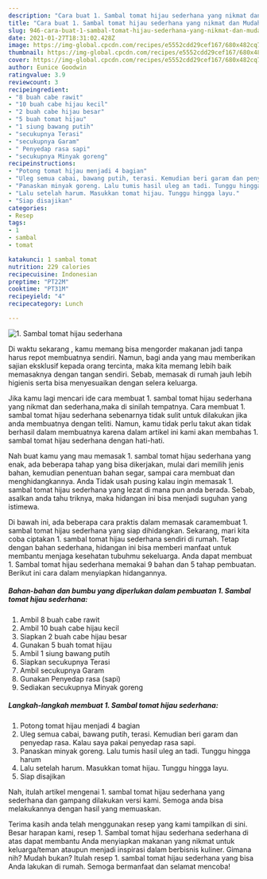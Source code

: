```yaml
---
description: "Cara buat 1. Sambal tomat hijau sederhana yang nikmat dan Mudah Dibuat"
title: "Cara buat 1. Sambal tomat hijau sederhana yang nikmat dan Mudah Dibuat"
slug: 946-cara-buat-1-sambal-tomat-hijau-sederhana-yang-nikmat-dan-mudah-dibuat
date: 2021-01-27T18:31:02.428Z
image: https://img-global.cpcdn.com/recipes/e5552cdd29cef167/680x482cq70/1-sambal-tomat-hijau-sederhana-foto-resep-utama.jpg
thumbnail: https://img-global.cpcdn.com/recipes/e5552cdd29cef167/680x482cq70/1-sambal-tomat-hijau-sederhana-foto-resep-utama.jpg
cover: https://img-global.cpcdn.com/recipes/e5552cdd29cef167/680x482cq70/1-sambal-tomat-hijau-sederhana-foto-resep-utama.jpg
author: Eunice Goodwin
ratingvalue: 3.9
reviewcount: 3
recipeingredient:
- "8 buah cabe rawit"
- "10 buah cabe hijau kecil"
- "2 buah cabe hijau besar"
- "5 buah tomat hijau"
- "1 siung bawang putih"
- "secukupnya Terasi"
- "secukupnya Garam"
- " Penyedap rasa sapi"
- "secukupnya Minyak goreng"
recipeinstructions:
- "Potong tomat hijau menjadi 4 bagian"
- "Uleg semua cabai, bawang putih, terasi. Kemudian beri garam dan penyedap rasa. Kalau saya pakai penyedap rasa sapi."
- "Panaskan minyak goreng. Lalu tumis hasil uleg an tadi. Tunggu hingga harum"
- "Lalu setelah harum. Masukkan tomat hijau. Tunggu hingga layu."
- "Siap disajikan"
categories:
- Resep
tags:
- 1
- sambal
- tomat

katakunci: 1 sambal tomat 
nutrition: 229 calories
recipecuisine: Indonesian
preptime: "PT22M"
cooktime: "PT31M"
recipeyield: "4"
recipecategory: Lunch

---
```



![1. Sambal tomat hijau sederhana](https://img-global.cpcdn.com/recipes/e5552cdd29cef167/680x482cq70/1-sambal-tomat-hijau-sederhana-foto-resep-utama.jpg)

Di waktu  sekarang , kamu memang bisa mengorder makanan jadi tanpa harus repot membuatnya sendiri. Namun, bagi anda yang mau memberikan sajian eksklusif kepada orang tercinta, maka kita memang lebih baik memasaknya dengan tangan sendiri. Sebab, memasak di rumah jauh lebih higienis serta bisa menyesuaikan dengan selera keluarga.

Jika kamu lagi mencari ide cara membuat 1. sambal tomat hijau sederhana yang nikmat dan sederhana,maka di sinilah tempatnya. Cara membuat 1. sambal tomat hijau sederhana  sebenarnya tidak sulit untuk dilakukan jika anda membuatnya dengan teliti. Namun, kamu tidak perlu takut akan tidak berhasil dalam membuatnya 
karena dalam artikel ini kami akan membahas 1. sambal tomat hijau sederhana dengan hati-hati.  



Nah buat kamu yang mau memasak 1. sambal tomat hijau sederhana yang enak, ada beberapa tahap yang bisa dikerjakan, mulai dari memilih jenis bahan, kemudian penentuan bahan segar, sampai cara membuat dan menghidangkannya. Anda Tidak usah pusing kalau ingin memasak 1. sambal tomat hijau sederhana yang lezat di mana pun anda berada. Sebab, asalkan anda  tahu triknya, maka hidangan ini bisa menjadi suguhan yang istimewa.

Di bawah ini, ada beberapa cara praktis  dalam memasak caramembuat 1. sambal tomat hijau sederhana yang siap dihidangkan. Sekarang, mari kita coba ciptakan 1. sambal tomat hijau sederhana sendiri di rumah. Tetap dengan bahan sederhana, hidangan ini bisa memberi manfaat untuk membantu menjaga kesehatan tubuhmu sekeluarga. Anda dapat membuat 1. Sambal tomat hijau sederhana memakai 9 bahan dan 5 tahap pembuatan. Berikut ini cara dalam menyiapkan hidangannya.

<!--inarticleads1-->

##### Bahan-bahan dan bumbu yang diperlukan dalam pembuatan 1. Sambal tomat hijau sederhana:

1. Ambil 8 buah cabe rawit
1. Ambil 10 buah cabe hijau kecil
1. Siapkan 2 buah cabe hijau besar
1. Gunakan 5 buah tomat hijau
1. Ambil 1 siung bawang putih
1. Siapkan secukupnya Terasi
1. Ambil secukupnya Garam
1. Gunakan  Penyedap rasa (sapi)
1. Sediakan secukupnya Minyak goreng




<!--inarticleads2-->

##### Langkah-langkah membuat 1. Sambal tomat hijau sederhana:

1. Potong tomat hijau menjadi 4 bagian
1. Uleg semua cabai, bawang putih, terasi. Kemudian beri garam dan penyedap rasa. Kalau saya pakai penyedap rasa sapi.
1. Panaskan minyak goreng. Lalu tumis hasil uleg an tadi. Tunggu hingga harum
1. Lalu setelah harum. Masukkan tomat hijau. Tunggu hingga layu.
1. Siap disajikan




Nah, itulah artikel mengenai  1. sambal tomat hijau sederhana  yang sederhana dan gampang dilakukan versi kami. Semoga anda bisa melakukannya dengan hasil yang memuaskan. 

Terima kasih anda telah menggunakan resep yang kami tampilkan di sini. Besar harapan kami, resep  1. Sambal tomat hijau sederhana sederhana di atas dapat membantu Anda menyiapkan makanan yang nikmat untuk keluarga/teman ataupun menjadi inspirasi dalam berbisnis kuliner. Gimana nih? Mudah bukan? Itulah resep 1. sambal tomat hijau sederhana yang bisa Anda lakukan di rumah. Semoga bermanfaat dan selamat mencoba!

